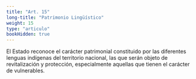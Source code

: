```yaml
---
title: "Art. 15"
long-title: "Patrimonio Lingüístico"
weight: 15
type: "articulo"
bookHidden: true
---
```

El Estado reconoce el carácter patrimonial constituido por las diferentes lenguas indígenas del territorio nacional, las que serán objeto de revitalización y protección, especialmente aquellas que tienen el carácter de vulnerables.
